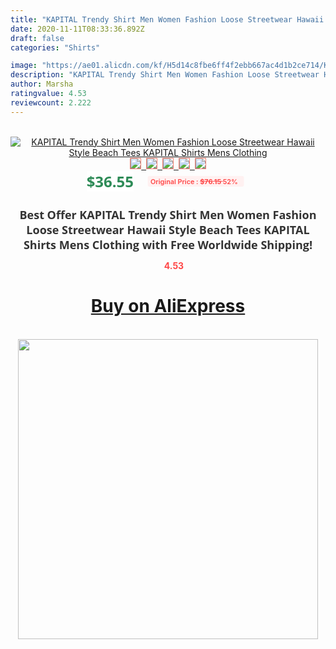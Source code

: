 ```yaml
---
title: "KAPITAL Trendy Shirt Men Women Fashion Loose Streetwear Hawaii Style Beach Tees KAPITAL Shirts Mens Clothing"
date: 2020-11-11T08:33:36.892Z
draft: false
categories: "Shirts"

image: "https://ae01.alicdn.com/kf/H5d14c8fbe6ff4f2ebb667ac4d1b2ce714/KAPITAL-Trendy-Shirt-Men-Women-Fashion-Loose-Streetwear-Hawaii-Style-Beach-Tees-KAPITAL-Shirts-Mens-Clothing.jpg"
description: "KAPITAL Trendy Shirt Men Women Fashion Loose Streetwear Hawaii Style Beach Tees KAPITAL Shirts Mens Clothing"
author: Marsha
ratingvalue: 4.53
reviewcount: 2.222
---
```

<br>
<div style="text-align: center;">
<a href="https://s.click.aliexpress.com/e/_9QBJW9" target="_blank" rel="nofollow noopener noreferrer"><img alt="KAPITAL Trendy Shirt Men Women Fashion Loose Streetwear Hawaii Style Beach Tees KAPITAL Shirts Mens Clothing" class="magnifier-image" src="https://ae01.alicdn.com/kf/H5d14c8fbe6ff4f2ebb667ac4d1b2ce714/KAPITAL-Trendy-Shirt-Men-Women-Fashion-Loose-Streetwear-Hawaii-Style-Beach-Tees-KAPITAL-Shirts-Mens-Clothing.jpg_640x640.jpg">
<br>
<img style="border:1px solid salmon" src="https://ae01.alicdn.com/kf/H5d14c8fbe6ff4f2ebb667ac4d1b2ce714/KAPITAL-Trendy-Shirt-Men-Women-Fashion-Loose-Streetwear-Hawaii-Style-Beach-Tees-KAPITAL-Shirts-Mens-Clothing.jpg_120x120.jpg">&nbsp;&nbsp;<img style="border:1px solid salmon" src="https://ae01.alicdn.com/kf/Hbcfa9f4787e445a9a84f1d2a754ab96f3/KAPITAL-Trendy-Shirt-Men-Women-Fashion-Loose-Streetwear-Hawaii-Style-Beach-Tees-KAPITAL-Shirts-Mens-Clothing.jpg_120x120.jpg">&nbsp;&nbsp;<img style="border:1px solid salmon" src="https://ae01.alicdn.com/kf/Hdbd30888df914c40a41e7c1eb0eb92e3r/KAPITAL-Trendy-Shirt-Men-Women-Fashion-Loose-Streetwear-Hawaii-Style-Beach-Tees-KAPITAL-Shirts-Mens-Clothing.jpg_120x120.jpg">&nbsp;&nbsp;<img style="border:1px solid salmon" src="https://ae01.alicdn.com/kf/H22f7f823a666453ab43ebd9ac7f8fa54E/KAPITAL-Trendy-Shirt-Men-Women-Fashion-Loose-Streetwear-Hawaii-Style-Beach-Tees-KAPITAL-Shirts-Mens-Clothing.jpg_120x120.jpg">&nbsp;&nbsp;<img style="border:1px solid salmon" src="https://ae01.alicdn.com/kf/Hc30e25984f3443d883460220d33ea19e4/KAPITAL-Trendy-Shirt-Men-Women-Fashion-Loose-Streetwear-Hawaii-Style-Beach-Tees-KAPITAL-Shirts-Mens-Clothing.jpg_120x120.jpg"></a></div><br0>
<div style="text-align: center;"><span style="background-color: white; border: 0px; box-sizing: border-box; color: seagreen; display: inline-block; font-family: &quot;open sans&quot; , &quot;arial&quot; , &quot;helvetica&quot; , sans-serif , &quot;heiti&quot;; font-size: 24px; font-stretch: inherit; font-weight: 700; line-height: inherit; margin: 0px 10px 0px 0px; padding: 0px; vertical-align: middle;">$36.55 </span>
<span style="background: rgb(255 , 241 , 241); border-radius: 3px; border: 0px; box-sizing: border-box; color: #ff4747; display: inline-block; font-family: inherit; font-size: 12px; font-stretch: inherit; font-style: inherit; font-variant: inherit; font-weight: 600; line-height: inherit; margin: 0px; padding: 2px 5px; transform: scale(0.9); vertical-align: middle;">Original Price : <b style="text-decoration: line-through;">$76.15 </b> 52%&nbsp;&nbsp;</span></div>
<h1 style="color: #333333; display: inline-block; font-family: &quot;open sans&quot; , &quot;arial&quot; , &quot;helvetica&quot; , sans-serif , &quot;heiti&quot;; font-size: 18px; font-stretch: inherit; font-weight: 700; text-align: center;">Best Offer KAPITAL Trendy Shirt Men Women Fashion Loose Streetwear Hawaii Style Beach Tees KAPITAL Shirts Mens Clothing with Free Worldwide Shipping!</h1>
<div style="color: #ff4747; text-align: center;">
<img src="https://4.bp.blogspot.com/-M0ZcTcb-5uY/XleCXlxnR4I/AAAAAAAAAEc/OrjgMkXV1oMQFaCRZj5HQwOCBcu3w1FegCPcBGAYYCw/s1600/star.png" style="height: 15px;">&nbsp;<b>4.53</b></div>
<div class="button_cont" align="center"><a class="buynow_a" href="https://s.click.aliexpress.com/e/_9QBJW9" target="_blank" rel="nofollow noopener noreferrer"><H1>Buy on AliExpress</H1></a></div><br>
<div class="separator" style="clear: both; text-align: center;">
<img src="https://lh3.googleusercontent.com/-pTy5HemUv9M/XlePHvY0dAI/AAAAAAAAAE4/0nX5iRUoIWY8eMW9Dpxeirr157OZliDIgCLcBGAsYHQ/s1600/badge.gif" width="480">
</div>
